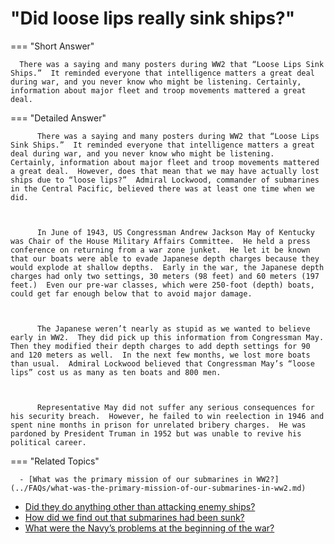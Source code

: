 # "Did loose lips really sink ships?"

  === "Short Answer"

      There was a saying and many posters during WW2 that “Loose Lips Sink Ships.”  It reminded everyone that intelligence matters a great deal during war, and you never know who might be listening. Certainly, information about major fleet and troop movements mattered a great deal.

  === "Detailed Answer"

          There was a saying and many posters during WW2 that “Loose Lips Sink Ships.”  It reminded everyone that intelligence matters a great deal during war, and you never know who might be listening.  Certainly, information about major fleet and troop movements mattered a great deal.  However, does that mean that we may have actually lost ships due to “loose lips?”  Admiral Lockwood, commander of submarines in the Central Pacific, believed there was at least one time when we did.

          

          In June of 1943, US Congressman Andrew Jackson May of Kentucky was Chair of the House Military Affairs Committee.  He held a press conference on returning from a war zone junket.  He let it be known that our boats were able to evade Japanese depth charges because they would explode at shallow depths.  Early in the war, the Japanese depth charges had only two settings, 30 meters (98 feet) and 60 meters (197 feet.)  Even our pre-war classes, which were 250-foot (depth) boats, could get far enough below that to avoid major damage.

          

          The Japanese weren’t nearly as stupid as we wanted to believe early in WW2.  They did pick up this information from Congressman May.  Then they modified their depth charges to add depth settings for 90 and 120 meters as well.  In the next few months, we lost more boats than usual.  Admiral Lockwood believed that Congressman May’s “loose lips” cost us as many as ten boats and 800 men.

          

          Representative May did not suffer any serious consequences for his security breach.  However, he failed to win reelection in 1946 and spent nine months in prison for unrelated bribery charges.  He was pardoned by President Truman in 1952 but was unable to revive his political career.

  === "Related Topics"

      - [What was the primary mission of our submarines in WW2?](../FAQs/what-was-the-primary-mission-of-our-submarines-in-ww2.md)
- [Did they do anything other than attacking enemy ships?](../FAQs/did-they-do-anything-other-than-attacking-enemy-ships.md)
- [How did we find out that submarines had been sunk?](../FAQs/how-did-we-find-out-that-submarines-had-been-sunk.md)
- [What were the Navy’s problems at the beginning of the war?](../FAQs/what-were-the-navys-problems-at-the-beginning-of-the-war.md)
